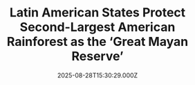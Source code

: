 ---
title: "Latin American States Protect Second-Largest American Rainforest as the ‘Great Mayan Reserve’"
date: 2025-08-28T15:30:29.000Z
category: Human Kindness
externalLink: "https://www.goodnewsnetwork.org/latin-american-states-protect-second-largest-american-rainforest-as-the-great-mayan-reserve/"
image: ""
excerpt: "Mexico, Belize, and Guatemala have announced the creation of a “biocultural” reserve to protect a trinational area corresponding with the borders of the classical Mayan empire. The second-largest intact tropical rainforest in the Americas, the Maya Region stretches tens of millions of acres through southern Mexico and her two Central American neighbors. Its treasures are […] The post Latin American…"
---